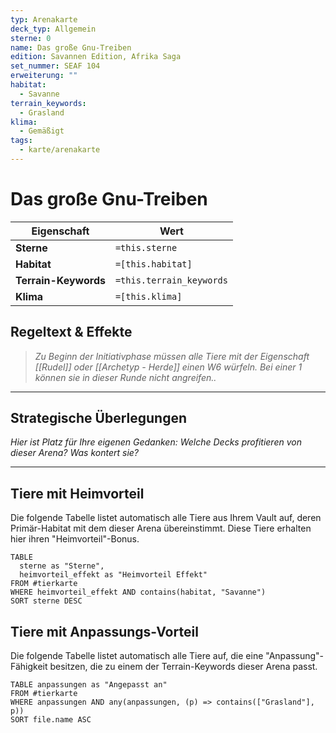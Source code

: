 ```yaml
---
typ: Arenakarte
deck_typ: Allgemein
sterne: 0
name: Das große Gnu-Treiben
edition: Savannen Edition, Afrika Saga
set_nummer: SEAF 104
erweiterung: ""
habitat:
  - Savanne
terrain_keywords:
  - Grasland
klima:
  - Gemäßigt
tags:
  - karte/arenakarte
---
```


# Das große Gnu-Treiben

| Eigenschaft | Wert |
|---|---|
| **Sterne** | `=this.sterne` |
| **Habitat** | `=[this.habitat]` |
| **Terrain-Keywords** | `=this.terrain_keywords` |
| **Klima** | `=[this.klima]` |

## Regeltext & Effekte

> *Zu Beginn der Initiativphase müssen alle Tiere mit der Eigenschaft [[Rudel]] oder [[Archetyp - Herde]] einen W6 würfeln. Bei einer 1 können sie in dieser Runde nicht angreifen..*

---
## Strategische Überlegungen

*Hier ist Platz für Ihre eigenen Gedanken: Welche Decks profitieren von dieser Arena? Was kontert sie?*

---
## Tiere mit Heimvorteil

Die folgende Tabelle listet automatisch alle Tiere aus Ihrem Vault auf, deren Primär-Habitat mit dem dieser Arena übereinstimmt. Diese Tiere erhalten hier ihren "Heimvorteil"-Bonus.

```dataview
TABLE
  sterne as "Sterne",
  heimvorteil_effekt as "Heimvorteil Effekt"
FROM #tierkarte
WHERE heimvorteil_effekt AND contains(habitat, "Savanne")
SORT sterne DESC
```

## Tiere mit Anpassungs-Vorteil

Die folgende Tabelle listet automatisch alle Tiere auf, die eine "Anpassung"-Fähigkeit besitzen, die zu einem der Terrain-Keywords dieser Arena passt.

``` dataview
TABLE anpassungen as "Angepasst an"
FROM #tierkarte
WHERE anpassungen AND any(anpassungen, (p) => contains(["Grasland"], p))
SORT file.name ASC
